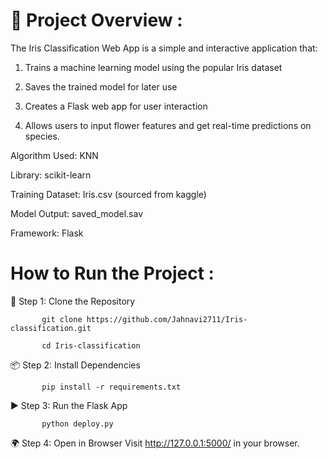 # 📌 Project Overview :

The Iris Classification Web App is a simple and interactive application that:

   1. Trains a machine learning model using the popular Iris dataset
   
   2. Saves the trained model for later use
   
   3. Creates a Flask web app for user interaction
   
   4. Allows users to input flower features and get real-time predictions on species.
   



Algorithm Used:  KNN

Library: scikit-learn

Training Dataset: Iris.csv (sourced from kaggle)

Model Output: saved_model.sav

Framework: Flask


# How to Run the Project : 

🔧 Step 1: Clone the Repository

           git clone https://github.com/Jahnavi2711/Iris-classification.git
           
           cd Iris-classification
           
📦 Step 2: Install Dependencies

           pip install -r requirements.txt
           
▶️ Step 3: Run the Flask App

           python deploy.py
           
🌍 Step 4: Open in Browser
           Visit http://127.0.0.1:5000/ in your browser.
